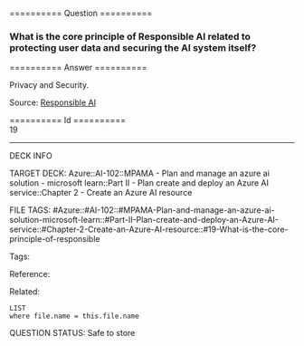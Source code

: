 ========== Question ==========  

### What is the core principle of Responsible AI related to protecting user data and securing the AI system itself?  

========== Answer ==========  

Privacy and Security.

Source: [Responsible AI](https://learn.microsoft.com/en-us/training/modules/prepare-azure-ai-development/6-responsible-ai)

========== Id ==========  
19

---

DECK INFO

TARGET DECK: Azure::AI-102::MPAMA - Plan and manage an azure ai solution - microsoft learn::Part II - Plan create and deploy an Azure AI service::Chapter 2 - Create an Azure AI resource

FILE TAGS: #Azure::#AI-102::#MPAMA-Plan-and-manage-an-azure-ai-solution-microsoft-learn::#Part-II-Plan-create-and-deploy-an-Azure-AI-service::#Chapter-2-Create-an-Azure-AI-resource::#19-What-is-the-core-principle-of-responsible

Tags:

Reference:

Related:

```dataview
LIST
where file.name = this.file.name
```

QUESTION STATUS: Safe to store
